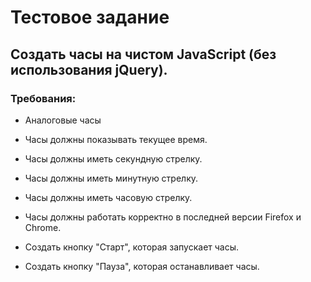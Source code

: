 # Тестовое задание

## Создать часы на чистом JavaScript (без использования jQuery).

### Требования:
  - Аналоговые часы
  
  - Часы должны показывать текущее время.

  - Часы должны иметь секундную стрелку.

  - Часы должны иметь минутную стрелку.

  - Часы должны иметь часовую стрелку.

  - Часы должны работать корректно в последней версии Firefox и Chrome.

  - Создать кнопку "Старт", которая запускает часы.

  - Создать кнопку "Пауза", которая останавливает часы.
